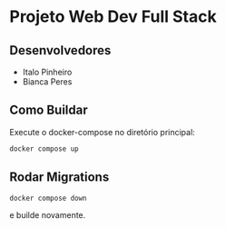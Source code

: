 # Projeto Web Dev Full Stack

## Desenvolvedores

- Italo Pinheiro
- Bianca Peres

## Como Buildar

Execute o docker-compose no diretório principal:

```bash
docker compose up
```

## Rodar Migrations

```bash
docker compose down
```

e builde novamente.
